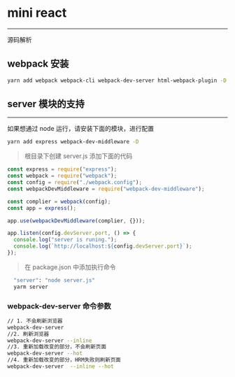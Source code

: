 # mini react

---

源码解析

## webpack 安装

```bash
yarn add webpack webpack-cli webpack-dev-server html-webpack-plugin -D
```

## server 模块的支持

---

如果想通过 node 运行，请安装下面的模块，进行配置

```bash
yarn add express webpack-dev-middleware -D
```

> 根目录下创建 server.js 添加下面的代码

```js
const express = require("express");
const webpack = require("webpack");
const config = require("./webpack.config");
const webpackDevMiddleware = require("webpack-dev-middleware");

const complier = webpack(config);
const app = express();

app.use(webpackDevMiddleware(complier, {}));

app.listen(config.devServer.port, () => {
  console.log("server is runing.");
  console.log(`http://localhost:${config.devServer.port}`);
});
```

> 在 package.json 中添加执行命令

```bash
  "server": "node server.js"
  yarm server
```

### webpack-dev-server 命令参数

```bash
// 1. 不会刷新浏览器
webpack-dev-server
//2. 刷新浏览器
webpack-dev-server --inline
//3. 重新加载改变的部分，不会刷新页面
webpack-dev-server --hot
//4. 重新加载改变的部分，HRM失败则刷新页面
webpack-dev-server  --inline --hot
```
